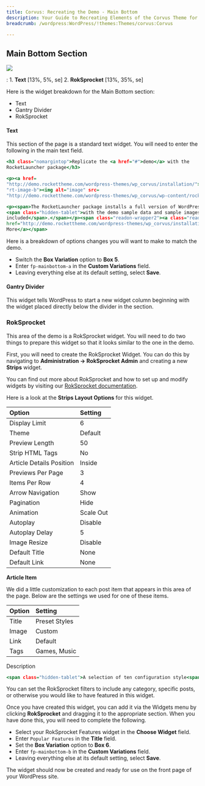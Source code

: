 ```yaml
---
title: Corvus: Recreating the Demo - Main Bottom
description: Your Guide to Recreating Elements of the Corvus Theme for WordPress
breadcrumb: /wordpress:WordPress/!themes:Themes/corvus:Corvus

---
```


Main Bottom Section
-----

![][demo]

:   1. **Text** [13%, 5%, se]
    2. **RokSprocket** [13%, 35%, se]

Here is the widget breakdown for the Main Bottom section:

* Text
* Gantry Divider
* RokSprocket

#### Text

This section of the page is a standard text widget. You will need to enter the following in the main text field.

~~~ .html
<h3 class="nomargintop">Replicate the <a href="#">demo</a> with the
RocketLauncher package</h3>

<p><a href=
"http://demo.rockettheme.com/wordpress-themes/wp_corvus/installation/"><span class=
"rt-image-b"><img alt="image" src=
"http://demo.rockettheme.com/wordpress-themes/wp_corvus/wp-content/rockettheme/rt_corvus_wp/frontpage/mainbottom-a/img1.jpg"></span></a></p>

<p><span>The RocketLauncher package installs a full version of WordPress
<span class="hidden-tablet">with the demo sample data and sample images
included</span>.</span></p><span class="readon-wrapper2"><a class="readon"
href="http://demo.rockettheme.com/wordpress-themes/wp_corvus/installation/">Read
More</a></span>
~~~

Here is a breakdown of options changes you will want to make to match the demo.

* Switch the **Box Variation** option to **Box 5**.
* Enter `fp-mainbottom-a` in the **Custom Variations** field.
* Leaving everything else at its default setting, select **Save**.

#### Gantry Divider

This widget tells WordPress to start a new widget column beginning with the widget placed directly below the divider in the section.

### RokSprocket

This area of the demo is a RokSprocket widget. You will need to do two things to prepare this widget so that it looks similar to the one in the demo.

First, you will need to create the RokSprocket Widget. You can do this by navigating to **Administration -> RokSprocket Admin** and creating a new **Strips** widget.

You can find out more about RokSprocket and how to set up and modify widgets by visiting our [RokSprocket documentation][roksprocket].

Here is a look at the **Strips Layout Options** for this widget.

| Option                   | Setting   |  
| :----------------------- | :-------- |  
| Display Limit            | 6         |  
| Theme                    | Default   |  
| Preview Length           | 50        |  
| Strip HTML Tags          | No        |  
| Article Details Position | Inside    |  
| Previews Per Page        | 3         |  
| Items Per Row            | 4         |  
| Arrow Navigation         | Show      |  
| Pagination               | Hide      |  
| Animation                | Scale Out |  
| Autoplay                 | Disable   |  
| Autoplay Delay           | 5         |  
| Image Resize             | Disable   |  
| Default Title            | None      |  
| Default Link             | None      |  

**Article Item**

We did a little customization to each post item that appears in this area of the page. Below are the settings we used for one of these items.

| Option                   | Setting   |  
| :----------------------- | :-------- |  
| Title | Preset Styles |
| Image | Custom |
| Link | Default |
| Tags | Games, Music |

Description

~~~ .html
<span class="hidden-tablet">A selection of ten configuration style<span class="visible-large"> variation</span>s.</span><span class="visible-tablet">10 preset styles.</span>
~~~

You can set the RokSprocket filters to include any category, specific posts, or otherwise you would like to have featured in this widget.

Once you have created this widget, you can add it via the Widgets menu by clicking **RokSprocket** and dragging it to the appropriate section. When you have done this, you will need to complete the following.

* Select your RokSprocket Features widget in the **Choose Widget** field.
* Enter `Popular Features` in the **Title** field.
* Set the **Box Variation** option to **Box 6**.
* Enter `fp-mainbottom-b` in the **Custom Variations** field.
* Leaving everything else at its default setting, select **Save**.

The widget should now be created and ready for use on the front page of your WordPress site.

[demo]: assets/demo_6.jpeg
[roksprocket]: ../../plugins/roksprocket/